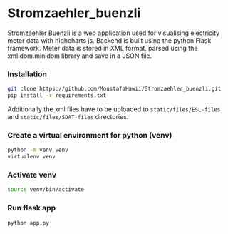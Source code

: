 # Stromzaehler_buenzli

Stromzaehler Buenzli is a web application used for visualising electricity meter data with highcharts js. Backend is built using the python Flask framework. Meter data is stored in XML format, parsed using the xml.dom.minidom library and save in a JSON file.

### Installation
```bash
git clone https://github.com/MoustafaHawii/Stromzaehler_buenzli.git
pip install -r requirements.txt
```
Additionally the xml files have to be uploaded to `static/files/ESL-files` and `static/files/SDAT-files` directories.

### Create a virtual environment for python (venv)
```bash
python -m venv venv
virtualenv venv
```

### Activate venv
```bash
source venv/bin/activate
```

### Run flask app
```bash
python app.py
```
